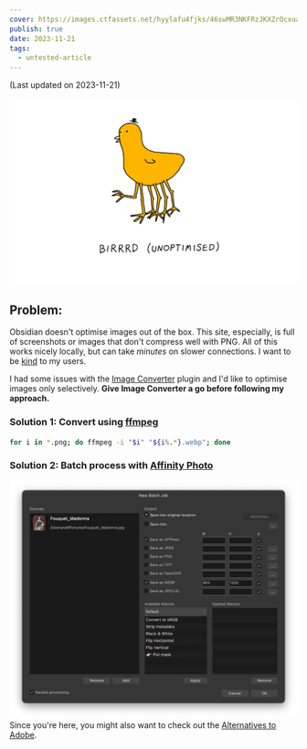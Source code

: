 ```yaml
---
cover: https://images.ctfassets.net/hyylafu4fjks/46swMR3NKFRzJKXZrOcxua/359554dc951d74ea113a3499862a80e1/birrrd.png
publish: true
date: 2023-11-21
tags:
  - untested-article
---
```

(Last updated on 2023-11-21)

![](birrrd-unoptimised.webp)

## Problem:

Obsidian doesn't optimise images out of the box. This site, especially, is full of screenshots or images that don't compress well with PNG. All of this works nicely locally, but can take *minutes* on slower connections. I want to be [kind](<../Be kind, be curious>) to my users.

I had some issues with the [Image Converter](obsidian://show-plugin?id=image-converter) plugin and I'd like to optimise images only selectively. **Give Image Converter a go before following my approach.**

### Solution 1: Convert using [ffmpeg](https://ffmpeg.org/download.html)

```bash
for i in *.png; do ffmpeg -i "$i" "${i%.*}.webp"; done
```

### Solution 2:  Batch process with [Affinity Photo](https://affinity.serif.com/en-gb/)

![](affinity-batch-processing.webp)Since you're here, you might also want to check out the [Alternatives to Adobe](<../Alternatives to Adobe>).
